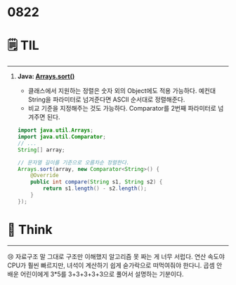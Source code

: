 # 0822

# 🗒️ TIL

---

1. **Java: [Arrays.sort()](https://codechacha.com/ko/java-sorting-array/)**
    - 클래스에서 지원하는 정렬은 숫자 외의 Object에도 적용 가능하다. 예컨대 String을 파라미터로 넘겨준다면 ASCII 순서대로 정렬해준다.
    - 비교 기준을 지정해주는 것도 가능하다. Comparator를 2번째 파라미터로 넘겨주면 된다.

    ```java
    import java.util.Arrays;
    import java.util.Comparator;
    // ...
    String[] array;

    // 문자열 길이를 기준으로 오름차순 정렬한다.
    Arrays.sort(array, new Comparator<String>() {
    	@Override
    	public int compare(String s1, String s2) {
    		return s1.length() - s2.length();
    	}
    });
    ```

# 💭 Think

---

😢 자료구조 말 그대로 구조만 이해했지 알고리즘 못 짜는 게 너무 서럽다. 연산 속도야 CPU가 훨씬 빠르지만, 녀석이 계산하기 쉽게 숟가락으로 떠먹여줘야 한다니. 곱셈 안 배운 어린이에게 3*5를 3+3+3+3+3으로 풀어서 설명하는 기분이다.